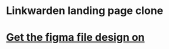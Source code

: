 # Linkwarden landing page clone 

# <a href="https://www.figma.com/design/CWFE222KgPWIM171dc3iBd/Linkwarden-Twitter?node-id=1-2&node-type=frame&t=AY27ZA9VvyJ2wiu8-0">Get the figma file design on </a>
